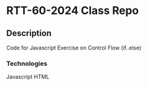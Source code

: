 # RTT-60-2024 Class Repo

## Description
Code for Javascript Exercise on Control Flow (if..else)

### Technologies
Javascript
HTML
